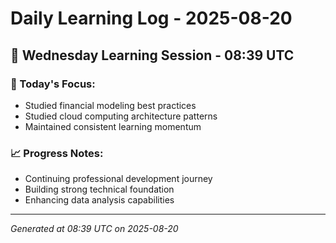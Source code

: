 # Daily Learning Log - 2025-08-20

## 📅 Wednesday Learning Session - 08:39 UTC

### 🎯 Today's Focus:
- Studied financial modeling best practices
- Studied cloud computing architecture patterns
- Maintained consistent learning momentum

### 📈 Progress Notes:
- Continuing professional development journey
- Building strong technical foundation
- Enhancing data analysis capabilities

---
*Generated at 08:39 UTC on 2025-08-20*
